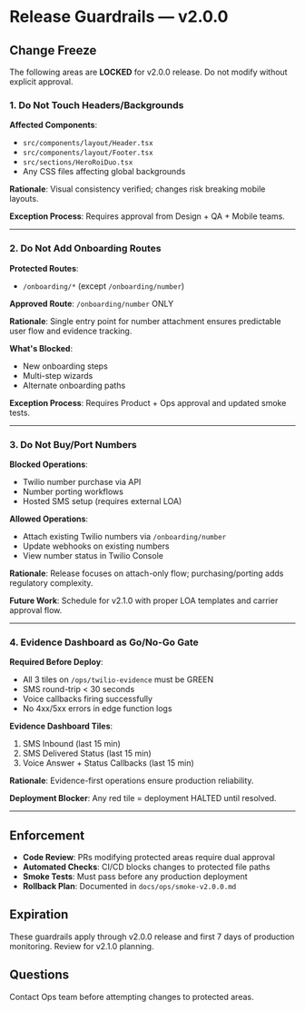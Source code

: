 # Release Guardrails — v2.0.0

## Change Freeze

The following areas are **LOCKED** for v2.0.0 release. Do not modify without explicit approval.

### 1. Do Not Touch Headers/Backgrounds

**Affected Components**:
- `src/components/layout/Header.tsx`
- `src/components/layout/Footer.tsx`
- `src/sections/HeroRoiDuo.tsx`
- Any CSS files affecting global backgrounds

**Rationale**: Visual consistency verified; changes risk breaking mobile layouts.

**Exception Process**: Requires approval from Design + QA + Mobile teams.

---

### 2. Do Not Add Onboarding Routes

**Protected Routes**:
- `/onboarding/*` (except `/onboarding/number`)

**Approved Route**: `/onboarding/number` ONLY

**Rationale**: Single entry point for number attachment ensures predictable user flow and evidence tracking.

**What's Blocked**:
- New onboarding steps
- Multi-step wizards
- Alternate onboarding paths

**Exception Process**: Requires Product + Ops approval and updated smoke tests.

---

### 3. Do Not Buy/Port Numbers

**Blocked Operations**:
- Twilio number purchase via API
- Number porting workflows
- Hosted SMS setup (requires external LOA)

**Allowed Operations**:
- Attach existing Twilio numbers via `/onboarding/number`
- Update webhooks on existing numbers
- View number status in Twilio Console

**Rationale**: Release focuses on attach-only flow; purchasing/porting adds regulatory complexity.

**Future Work**: Schedule for v2.1.0 with proper LOA templates and carrier approval flow.

---

### 4. Evidence Dashboard as Go/No-Go Gate

**Required Before Deploy**:
- All 3 tiles on `/ops/twilio-evidence` must be GREEN
- SMS round-trip < 30 seconds
- Voice callbacks firing successfully
- No 4xx/5xx errors in edge function logs

**Evidence Dashboard Tiles**:
1. SMS Inbound (last 15 min)
2. SMS Delivered Status (last 15 min)
3. Voice Answer + Status Callbacks (last 15 min)

**Rationale**: Evidence-first operations ensure production reliability.

**Deployment Blocker**: Any red tile = deployment HALTED until resolved.

---

## Enforcement

- **Code Review**: PRs modifying protected areas require dual approval
- **Automated Checks**: CI/CD blocks changes to protected file paths
- **Smoke Tests**: Must pass before any production deployment
- **Rollback Plan**: Documented in `docs/ops/smoke-v2.0.0.md`

## Expiration

These guardrails apply through v2.0.0 release and first 7 days of production monitoring. Review for v2.1.0 planning.

## Questions

Contact Ops team before attempting changes to protected areas.

